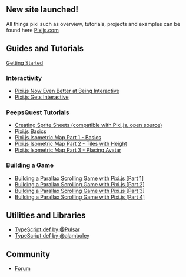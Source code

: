 ## New site launched!

All things pixi such as overview, tutorials, projects and examples can be found here [Pixijs.com](http://www.pixijs.com/)

## Guides and Tutorials

[Getting Started](http://www.goodboydigital.com/pixi-js-tutorial-getting-started/)

### Interactivity

- [Pixi.js Now Even Better at Being Interactive](http://www.goodboydigital.com/pixi-js-now-even-better-at-being-interactive/)
- [Pixi.js Gets Interactive](http://www.goodboydigital.com/pixi-js-gets-interactive/)

### PeepsQuest Tutorials

- [Creating Sprite Sheets (compatible with Pixi.js, open source)](http://peepsquest.com/tutorials/creating-sprite-sheets.html)
- [Pixi.js Basics](http://peepsquest.com/tutorials/pixi-basics.html)
- [Pixi.js Isometric Map Part 1 - Basics](http://peepsquest.com/tutorials/isometric-map-basics.html)
- [Pixi.js Isometric Map Part 2 - Tiles with Height](http://peepsquest.com/tutorials/isometric-tiles-with-height.html)
- [Pixi.js Isometric Map Part 3 - Placing Avatar](http://peepsquest.com/tutorials/isometric-placing-avatar.html)

### Building a Game

- [Building a Parallax Scrolling Game with Pixi.js [Part 1]](http://www.yeahbutisitflash.com/?p=5226) 
- [Building a Parallax Scrolling Game with Pixi.js [Part 2]](http://www.yeahbutisitflash.com/?p=5666)
- [Building a Parallax Scrolling Game with Pixi.js [Part 3]](http://www.yeahbutisitflash.com/?p=6496)
- [Building a Parallax Scrolling Game with Pixi.js [Part 4]](http://www.yeahbutisitflash.com/?p=7046)

## Utilities and Libraries

- [TypeScript def by @Pulsar](https://github.com/xperiments/Pulsar)
- [TypeScript def by @alamboley](https://github.com/alamboley/pixi.js)


## Community

- [Forum](http://www.html5gamedevs.com/forum/15-pixijs/)